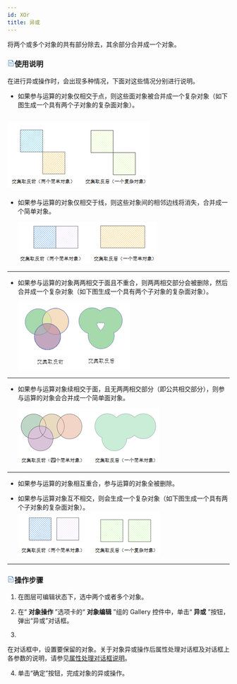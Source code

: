 ```yaml
---
id: XOr
title: 异或  
---  
```

将两个或多个对象的共有部分除去，其余部分合并成一个对象。



### ![](../../../img/read.gif)使用说明



在进行异或操作时，会出现多种情况，下面对这些情况分别进行说明。



* 如果参与运算的对象仅相交于点，则这些面对象被合并成一个复杂对象（如下图生成一个具有两个子对象的复杂面对象）。  

![](img/Xor01.png)  
---  
* 如果参与运算的对象仅相交于线，则这些对象间的相邻边线将消失，合并成一个简单对象。   
  
   ![](img/Xor02.png)  
---  
* 如果参与运算的对象两两相交于面且不重合，则两两相交部分会被删除，然后合并成一个复杂对象（如下图生成一个具有两个子对象的复杂面对象）。
  
  ![](img/Xor03.png)  
---  
* 如果参与运算对象续相交于面，且无两两相交部分（即公共相交部分），则参与运算的对象会合并成一个简单面对象。
  
  ![](img/Xor04.png)  
---  
* 如果参与运算的对象相互重合，参与运算的对象全被删除。

* 如果参与运算对象互不相交，则会生成一个复杂对象（如下图生成一个具有两个子对象的复杂面对象）。  
  ![](img/Xor05.png)  
---  

### ![](../../../img/read.gif)操作步骤



1. 在图层可编辑状态下，选中两个或者多个对象。

2. 在“ **对象操作** ”选项卡的“ **对象编辑** ”组的 Gallery 控件中，单击“ **异或**
”按钮，弹出“异或”对话框。

3.
在对话框中，设置要保留的对象。关于对象异或操作后属性处理对话框及对话框上各参数的说明，请参见[属性处理对话框说明](AttributeDiag.html)。

4. 单击“确定”按钮，完成对象的异或操作。

